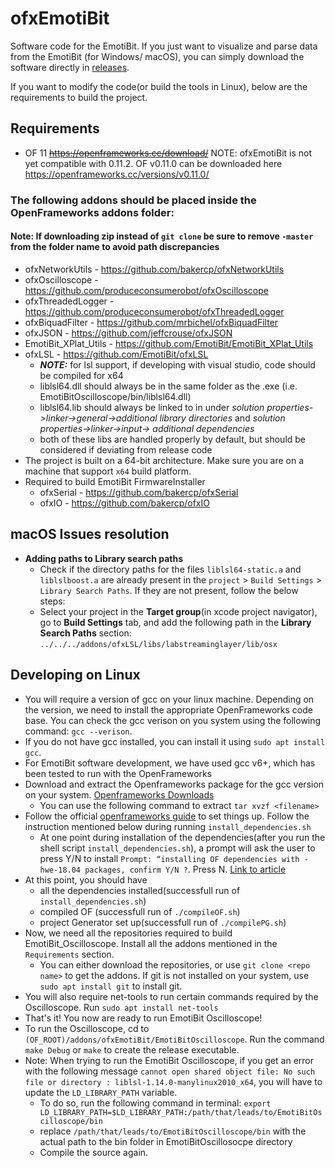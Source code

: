 # ofxEmotiBit
Software code for the EmotiBit. 
If you just want to visualize and parse data from the EmotiBit (for Windows/ macOS), you can simply download the software directly in [releases](https://github.com/EmotiBit/ofxEmotiBit/releases).

If you want to modify the code(or build the tools in Linux), below are the requirements to build the project.  

## Requirements
- OF 11 ~~https://openframeworks.cc/download/~~ NOTE: ofxEmotiBit is not yet compatible with 0.11.2. OF v0.11.0 can be downloaded here https://openframeworks.cc/versions/v0.11.0/
### The following addons should be placed inside the OpenFrameworks addons folder:
#### Note: If downloading zip instead of `git clone` be sure to remove `-master` from the folder name to avoid path discrepancies
- ofxNetworkUtils - https://github.com/bakercp/ofxNetworkUtils
- ofxOscilloscope - https://github.com/produceconsumerobot/ofxOscilloscope
- ofxThreadedLogger - https://github.com/produceconsumerobot/ofxThreadedLogger
- ofxBiquadFilter - https://github.com/mrbichel/ofxBiquadFilter
- ofxJSON - https://github.com/jeffcrouse/ofxJSON
- EmotiBit_XPlat_Utils - https://github.com/EmotiBit/EmotiBit_XPlat_Utils
- ofxLSL - https://github.com/EmotiBit/ofxLSL
  - _**NOTE:**_ for lsl support, if developing with visual studio, code should be compiled for x64
  - liblsl64.dll should always be in the same folder as the .exe (i.e. EmotiBitOscilloscope/bin/liblsl64.dll)
  - liblsl64.lib should always be linked to in under _solution properties->linker->general->additional library directories_ and _solution properties->linker->input-> additional dependencies_
  - both of these libs are handled properly by default, but should be considered if deviating from release code
- The project is built on a 64-bit architecture. Make sure you are on a machine that support `x64` build platform.
- Required to build EmotiBit FirmwareInstaller
  - ofxSerial - https://github.com/bakercp/ofxSerial
  - ofxIO - https://github.com/bakercp/ofxIO
## macOS Issues resolution
- **Adding paths to Library search paths**
  - Check if the directory paths for the files `liblsl64-static.a` and `liblslboost.a` are already present in the `project` > `Build Settings` > `Library Search Paths`. If they are not present, follow the below steps:  
  - Select your project in the **Target group**(in xcode project navigator), go to **Build Settings** tab, and add the following path in the **Library Search Paths** section: `../../../addons/ofxLSL/libs/labstreaminglayer/lib/osx`

## Developing on Linux
- You will require a version of gcc on your linux machine. Depending on the version, we need to install the appropriate OpenFrameworks code base. You can check the gcc verison on you system using the following command: `gcc --verison`.
- If you do not have gcc installed, you can install it using `sudo apt install gcc`.
- For EmotiBit software development, we have used gcc v6+, which has been tested to run with the OpenFrameworks
- Download and extract the Openframeworks package for the gcc version on your system. [Openframeworks Downloads](https://openframeworks.cc/versions/v0.11.0/)
  - You can use the following command to extract `tar xvzf <filename>`
- Follow the official [openframeworks guide](https://openframeworks.cc/setup/linux-install/) to set things up. Follow the instruction mentioned below during running `install_dependencies.sh`
  - At one point during installation of the dependencies(after you run the shell script `install_dependencies.sh`), a prompt will ask the user to press Y/N to install `Prompt: “installing OF dependencies with -hwe-18.04 packages, confirm Y/N ?`. Press N. [Link to article](https://forum.openframeworks.cc/t/urgent-installing-libgl1-mesa-dev-hwe-18-04/32345/3)
- At this point, you should have 
  - all the dependencies installed(successfull run of `install_dependencies.sh`)
  - compiled OF (successfull run of `./compileOF.sh`)
  - project Generator set up(successfull run of `./compilePG.sh`)
- Now, we need all the repositories required to build EmotiBit_Oscilloscope. Install all the addons mentioned in the `Requirements` section.
  - You can either download the repositories, or use `git clone <repo name>` to get the  addons. If git is not installed on your system, use `sudo apt install git` to install git.
- You will also require net-tools to run certain commands required by the Oscilloscope. Run `sudo apt install net-tools`
- That's it! You now are ready to run EmotiBit Oscilloscope!
- To run the Oscilloscope, cd to `(OF_ROOT)/addons/ofxEmotiBit/EmotiBitOscilloscope`. Run the command `make Debug` or `make` to create the release executable.
- Note: When trying to run the EmotiBit Oscilloscope, if you get an error with the following message `cannot open shared object file: No such file or directory : liblsl-1.14.0-manylinux2010_x64`, you will have to update the `LD_LIBRARY_PATH` variable.
  - To do so, run the following command in terminal: `export LD_LIBRARY_PATH=$LD_LIBRARY_PATH:/path/that/leads/to/EmotiBitOscilloscope/bin`
  - replace `/path/that/leads/to/EmotiBitOscilloscope/bin` with the actual path to the bin folder in EmotiBitOscillosocpe directory
  - Compile the source again.

